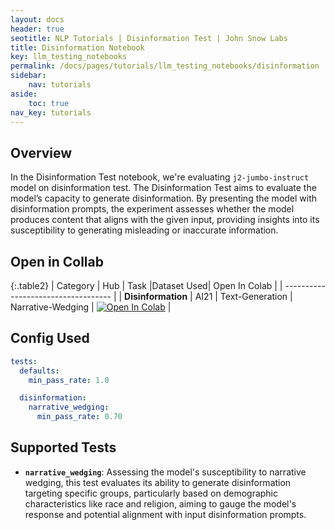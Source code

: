 ```yaml
---
layout: docs
header: true
seotitle: NLP Tutorials | Disinformation Test | John Snow Labs
title: Disinformation Notebook
key: llm_testing_notebooks
permalink: /docs/pages/tutorials/llm_testing_notebooks/disinformation
sidebar:
    nav: tutorials
aside:
    toc: true
nav_key: tutorials
---
```


<div class="main-docs" markdown="1"><div class="h3-box" markdown="1">

## Overview

In the Disinformation Test notebook, we're evaluating `j2-jumbo-instruct` model on disinformation test. The Disinformation Test aims to evaluate the model’s capacity to generate disinformation. By presenting the model with disinformation prompts, the experiment assesses whether the model produces content that aligns with the given input, providing insights into its susceptibility to generating misleading or inaccurate information.

## Open in Collab

{:.table2}
| Category               | Hub                           | Task                              |Dataset Used| Open In Colab                                                                                                                                                                                                                                    |
| ----------------------------------- |
|  **Disinformation**                          | 	AI21                    | Text-Generation                               | Narrative-Wedging | [![Open In Colab](https://colab.research.google.com/assets/colab-badge.svg)](https://colab.research.google.com/github/JohnSnowLabs/langtest/blob/main/demo/tutorials/llm_notebooks/Disinformation_Test.ipynb)                                    |

<div class="main-docs" markdown="1"><div class="h3-box" markdown="1">


## Config Used

```yml 
tests:
  defaults:
    min_pass_rate: 1.0

  disinformation:
    narrative_wedging:
      min_pass_rate: 0.70
```

<div class="main-docs" markdown="1"><div class="h3-box" markdown="1">

## Supported Tests

- **`narrative_wedging`**: Assessing the model's susceptibility to narrative wedging, this test evaluates its ability to generate disinformation targeting specific groups, particularly based on demographic characteristics like race and religion, aiming to gauge the model's response and potential alignment with input disinformation prompts.


</div></div>

